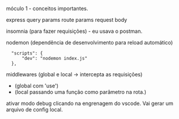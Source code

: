 móculo 1 - conceitos importantes.

  express
    query params
    route params
    request body
    
  insomnia (para fazer requisições) - eu usava o postman.


  nodemon (dependência de desenvolvimento para reload automático)
```  
  "scripts": {
      "dev": "nodemon index.js"
  },
```

middlewares (global e local -> intercepta as requisições)
 * (global com 'use')
 * (local passando uma função como parâmetro na rota.)

ativar modo debug clicando na engrenagem do vscode. Vai gerar um arquivo de config local.